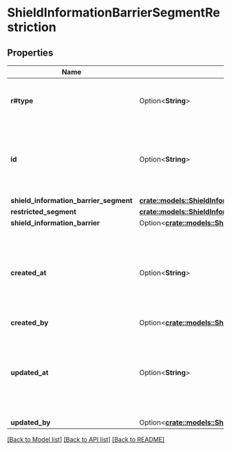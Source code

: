 # ShieldInformationBarrierSegmentRestriction

## Properties

Name | Type | Description | Notes
------------ | ------------- | ------------- | -------------
**r#type** | Option<**String**> | Shield information barrier segment restriction | [optional]
**id** | Option<**String**> | The unique identifier for the shield information barrier segment restriction. | [optional]
**shield_information_barrier_segment** | [**crate::models::ShieldInformationBarrierSegmentRestrictionMiniAllOfShieldInformationBarrierSegment**](ShieldInformationBarrierSegmentRestriction__Mini_allOf_shield_information_barrier_segment.md) |  | 
**restricted_segment** | [**crate::models::ShieldInformationBarrierSegmentRestrictionMiniAllOfRestrictedSegment**](ShieldInformationBarrierSegmentRestriction__Mini_allOf_restricted_segment.md) |  | 
**shield_information_barrier** | Option<[**crate::models::ShieldInformationBarrierBase**](ShieldInformationBarrier--Base.md)> |  | [optional]
**created_at** | Option<**String**> | ISO date time string when this shield information barrier Segment Restriction object was created. | [optional]
**created_by** | Option<[**crate::models::ShieldInformationBarrierSegmentRestrictionAllOfCreatedBy**](ShieldInformationBarrierSegmentRestriction_allOf_created_by.md)> |  | [optional]
**updated_at** | Option<**String**> | ISO date time string when this shield information barrier segment Restriction was updated. | [optional]
**updated_by** | Option<[**crate::models::ShieldInformationBarrierSegmentRestrictionAllOfUpdatedBy**](ShieldInformationBarrierSegmentRestriction_allOf_updated_by.md)> |  | [optional]

[[Back to Model list]](../README.md#documentation-for-models) [[Back to API list]](../README.md#documentation-for-api-endpoints) [[Back to README]](../README.md)


